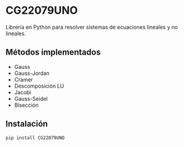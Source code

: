# CG22079UNO

Librería en Python para resolver sistemas de ecuaciones lineales y no lineales.

## Métodos implementados

- Gauss
- Gauss-Jordan
- Cramer
- Descomposición LU
- Jacobi
- Gauss-Seidel
- Bisección

## Instalación

```bash
pip install CG22079UNO
